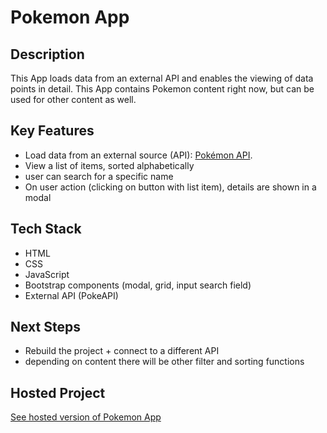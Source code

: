 # Pokemon App

## Description
This App loads data from an external API and enables the viewing of data points in detail.
This App contains Pokemon content right now, but can be used for other content as well.

## Key Features
* Load data from an external source (API): [Pokémon API](https://pokeapi.co/).
* View a list of items, sorted alphabetically
* user can search for a specific name
* On user action (clicking on button with list item), details are shown in a modal

## Tech Stack
* HTML
* CSS
* JavaScript
* Bootstrap components (modal, grid, input search field)
* External API (PokeAPI)

## Next Steps
* Rebuild the project + connect to a different API 
* depending on content there will be other filter and sorting functions

## Hosted Project
[See hosted version of Pokemon App ](https://berit-stange.github.io/information-app/)
